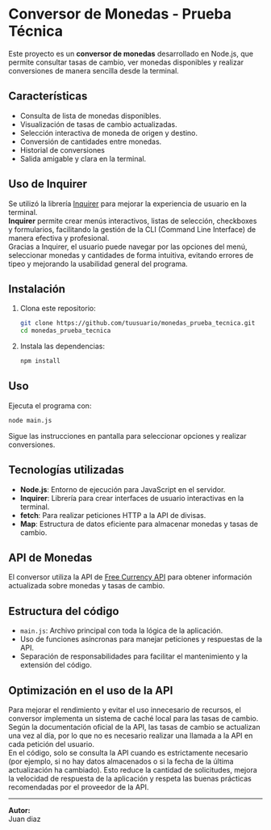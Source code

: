 # Conversor de Monedas - Prueba Técnica

Este proyecto es un **conversor de monedas** desarrollado en Node.js, que permite consultar tasas de cambio, ver monedas disponibles y realizar conversiones de manera sencilla desde la terminal.

## Características

- Consulta de lista de monedas disponibles.
- Visualización de tasas de cambio actualizadas.
- Selección interactiva de moneda de origen y destino.
- Conversión de cantidades entre monedas.
- Historial de conversiones 
- Salida amigable y clara en la terminal.

## Uso de Inquirer

Se utilizó la librería [Inquirer](https://www.npmjs.com/package/inquirer) para mejorar la experiencia de usuario en la terminal.  
**Inquirer** permite crear menús interactivos, listas de selección, checkboxes y formularios, facilitando la gestión de la CLI (Command Line Interface) de manera efectiva y profesional.  
Gracias a Inquirer, el usuario puede navegar por las opciones del menú, seleccionar monedas y cantidades de forma intuitiva, evitando errores de tipeo y mejorando la usabilidad general del programa.

## Instalación

1. Clona este repositorio:
   ```sh
   git clone https://github.com/tuusuario/monedas_prueba_tecnica.git
   cd monedas_prueba_tecnica
   ```

2. Instala las dependencias:
   ```sh
   npm install
   ```

## Uso

Ejecuta el programa con:

```sh
node main.js
```

Sigue las instrucciones en pantalla para seleccionar opciones y realizar conversiones.

## Tecnologías utilizadas

- **Node.js**: Entorno de ejecución para JavaScript en el servidor.
- **Inquirer**: Librería para crear interfaces de usuario interactivas en la terminal.
- **fetch**: Para realizar peticiones HTTP a la API de divisas.
- **Map**: Estructura de datos eficiente para almacenar monedas y tasas de cambio.

## API de Monedas

El conversor utiliza la API de [Free Currency API](https://freecurrencyapi.com/) para obtener información actualizada sobre monedas y tasas de cambio.

## Estructura del código

- `main.js`: Archivo principal con toda la lógica de la aplicación.
- Uso de funciones asíncronas para manejar peticiones y respuestas de la API.
- Separación de responsabilidades para facilitar el mantenimiento y la extensión del código.

## Optimización en el uso de la API

Para mejorar el rendimiento y evitar el uso innecesario de recursos, el conversor implementa un sistema de caché local para las tasas de cambio. Según la documentación oficial de la API, las tasas de cambio se actualizan una vez al día, por lo que no es necesario realizar una llamada a la API en cada petición del usuario.  
En el código, solo se consulta la API cuando es estrictamente necesario (por ejemplo, si no hay datos almacenados o si la fecha de la última actualización ha cambiado). Esto reduce la cantidad de solicitudes, mejora la velocidad de respuesta de la aplicación y respeta las buenas prácticas recomendadas por el proveedor de la API.


---

**Autor:**  
Juan diaz